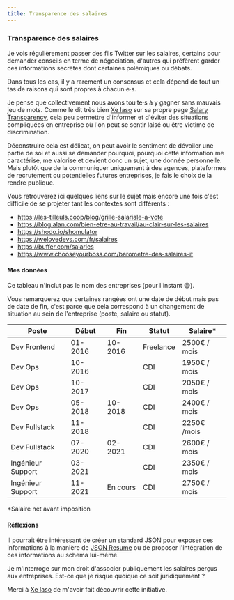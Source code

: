 ```yaml
---
title: Transparence des salaires
---
```

### Transparence des salaires

Je vois régulièrement passer des fils Twitter sur les salaires, certains pour demander conseils en terme de négociation, d'autres qui préfèrent garder ces informations secrètes dont certaines polémiques ou débats.

Dans tous les cas, il y a rarement un consensus et cela dépend de tout un tas de raisons qui sont propres à chacun·e·s.

Je pense que collectivement nous avons tou·te·s à y gagner sans mauvais jeu de mots. Comme le dit très bien [Xe Iaso](https://xeiaso.net) sur sa propre page [Salary Transparency](https://xeiaso.net/salary-transparency), cela peu permettre d'informer et d'éviter des situations compliquées en entreprise où l'on peut se sentir laisé ou être victime de discrimination.

Déconstruire cela est délicat, on peut avoir le sentiment de dévoiler une partie de soi et aussi se demander pourquoi, pourquoi cette information me caractérise, me valorise et devient donc un sujet, une donnée personnelle. Mais plutôt que de la communiquer uniquement à des agences, plateformes de recrutement ou potentielles futures entreprises, je fais le choix de la rendre publique.

Vous retrouverez ici quelques liens sur le sujet mais encore une fois c'est difficile de se projeter tant les contextes sont différents :

- https://les-tilleuls.coop/blog/grille-salariale-a-vote
- https://blog.alan.com/bien-etre-au-travail/au-clair-sur-les-salaires
- https://shodo.io/shomulator
- https://welovedevs.com/fr/salaires
- https://buffer.com/salaries
- https://www.chooseyourboss.com/barometre-des-salaires-it

#### Mes données

Ce tableau n'inclut pas le nom des entreprises (pour l'instant 😅).

Vous remarquerez que certaines rangées ont une date de début mais pas de date de fin, c'est parce que cela correspond à un changement de situation au sein de l'entreprise (poste, salaire ou statut). 

| Poste             | Début   | Fin      | Statut    | Salaire*      |
|-------------------|---------|----------|-----------|---------------|
| Dev Frontend      | 01-2016 | 10-2016  | Freelance | 2500€ / mois  |
| Dev Ops           | 10-2016 |          | CDI       | 1950€ / mois  |
| Dev Ops           | 10-2017 |          | CDI       | 2050€ / mois  |
| Dev Ops           | 05-2018 | 10-2018  | CDI       | 2400€ / mois  |
| Dev Fullstack     | 11-2018 |          | CDI       | 2250€  /mois  |
| Dev Fullstack     | 07-2020 | 02-2021  | CDI       | 2600€ / mois  |
| Ingénieur Support | 03-2021 |          | CDI       | 2350€ / mois  |
| Ingénieur Support | 11-2021 | En cours | CDI       | 2750€ / mois  |

*Salaire net avant imposition

#### Réflexions

Il pourrait être intéressant de créer un standard JSON pour exposer ces informations à la manière de [JSON Resume](https://jsonresume.org/schema/) ou de proposer l'intégration de ces informations au schema lui-même.

Je m'interroge sur mon droit d'associer publiquement les salaires perçus aux entreprises. Est-ce que je risque quoique ce soit juridiquement ?

Merci à [Xe Iaso](https://xeiaso.net) de m'avoir fait découvrir cette initiative.
